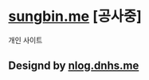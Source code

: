 # [sungbin.me](https://sungbin.me) [공사중]
개인 사이트

## Designd by [nlog.dnhs.me](https://github.com/nnnlog/nlog.dnhs.me)
